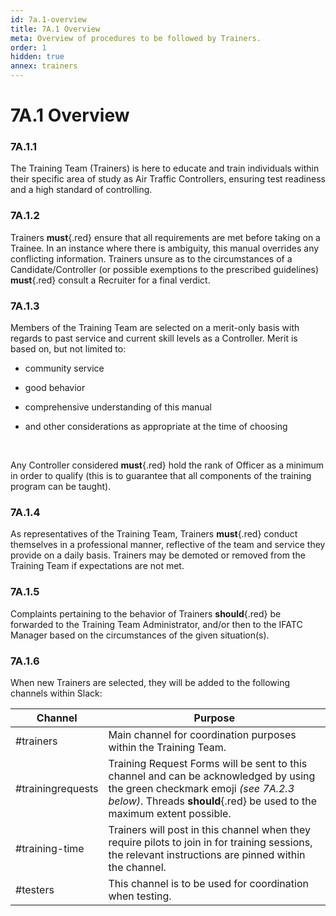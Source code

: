 ```yaml
---
id: 7a.1-overview
title: 7A.1 Overview
meta: Overview of procedures to be followed by Trainers.
order: 1
hidden: true
annex: trainers
---
```


# 7A.1 Overview



### 7A.1.1

The Training Team (Trainers) is here to educate and train individuals within their specific area of study as Air Traffic Controllers, ensuring test readiness and a high standard of controlling.



### 7A.1.2

Trainers **must**{.red} ensure that all requirements are met before taking on a Trainee. In an instance where there is ambiguity, this manual overrides any conflicting information. Trainers unsure as to the circumstances of a Candidate/Controller (or possible exemptions to the prescribed guidelines) **must**{.red} consult a Recruiter for a final verdict. 



### 7A.1.3	

Members of the Training Team are selected on a merit-only basis with regards to past service and current skill levels as a Controller. Merit is based on, but not limited to:



- community service

- good behavior

- comprehensive understanding of this manual

- and other considerations as appropriate at the time of choosing

  ​

Any Controller considered **must**{.red} hold the rank of Officer as a minimum in order to qualify (this is to guarantee that all components of the training program can be taught).



### 7A.1.4

As representatives of the Training Team, Trainers **must**{.red} conduct themselves in a professional manner, reflective of the team and service they provide on a daily basis. Trainers may be demoted or removed from the Training Team if expectations are not met. 



### 7A.1.5

Complaints pertaining to the behavior of Trainers **should**{.red} be forwarded to the Training Team Administrator, and/or then to the IFATC Manager based on the circumstances of the given situation(s). 



### 7A.1.6

When new Trainers are selected, they will be added to the following channels within Slack:



| Channel           | Purpose                                  |
| ----------------- | ---------------------------------------- |
| #trainers         | Main channel for coordination purposes within the Training Team. |
| #trainingrequests | Training Request Forms will be sent to this channel and can be acknowledged by using the green checkmark emoji *(see 7A.2.3 below)*. Threads **should**{.red} be used to the maximum extent possible. |
| #training-time    | Trainers will post in this channel when they require pilots to join in for training  sessions, the relevant instructions are pinned within the channel. |
| #testers          | This channel is to be used for coordination when testing. |

